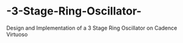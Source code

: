 # -3-Stage-Ring-Oscillator-
Design and Implementation of a 3 Stage Ring Oscillator on Cadence Virtuoso 
